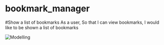# bookmark_manager

#Show a list of bookmarks
As a user,
So that I can view bookmarks,
I would like to be shown a list of bookmarks

![Modelling](https://i.postimg.cc/tJd4Y31k/Screenshot-2022-02-14-at-14-00-03.png)
